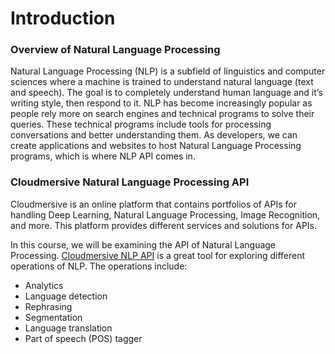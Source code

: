 # Introduction

### Overview of Natural Language Processing

Natural Language Processing (NLP) is a subfield of linguistics and computer sciences where a machine is trained to understand natural language (text and speech). The goal is to completely understand human language and it’s writing style, then respond to it. NLP has become increasingly popular as people rely more on search engines and technical programs to solve their queries. These technical programs include tools for processing conversations and better understanding them. As developers, we can create applications and websites to host Natural Language Processing programs, which is where NLP API comes in.

### Cloudmersive Natural Language Processing API

Cloudmersive is an online platform that contains portfolios of APIs for handling Deep Learning, Natural Language Processing, Image Recognition, and more. This platform provides different services and solutions for APIs.


In this course, we will be examining the API of Natural Language Processing. [Cloudmersive NLP API](https://api.cloudmersive.com/docs/nlp.asp#introduction) is a great tool for exploring different operations of NLP. The operations include:

* Analytics
* Language detection
* Rephrasing
* Segmentation
* Language translation
* Part of speech (POS) tagger


